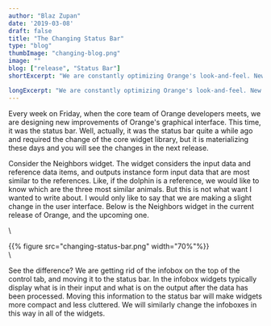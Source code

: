 ```yaml
---
author: "Blaz Zupan"
date: '2019-03-08'
draft: false
title: "The Changing Status Bar"
type: "blog"
thumbImage: "changing-blog.png"
image: ""
blog: ["release", "Status Bar"]
shortExcerpt: "We are constantly optimizing Orange's look-and-feel. New features in the status bar will simplify the user interface."

longExcerpt: "We are constantly optimizing Orange's look-and-feel. New features in the status bar will simplify the user interface. We are getting rid of the infobox on the top of the control tab, and moving it to the status bar."
---
```


Every week on Friday, when the core team of Orange developers meets, we are designing new improvements of Orange's graphical interface. This time, it was the status bar. Well, actually, it was the status bar quite a while ago and required the change of the core widget library, but it is materializing these days and you will see the changes in the next release.

Consider the Neighbors widget. The widget considers the input data and reference data items, and outputs instance form input data that are most similar to the references. Like, if the dolphin is a reference, we would like to know which are the three most similar animals. But this is not what want I wanted to write about. I would only like to say that we are making a slight change in the user interface. Below is the Neighbors widget in the current release of Orange, and the upcoming one.



\


{{% figure src="changing-status-bar.png" width="70%"%}}
\
\


See the difference? We are getting rid of the infobox on the top of the control tab, and moving it to the status bar. In the infobox widgets typically display what is in their input and what is on the output after the data has been processed. Moving this information to the status bar will make widgets more compact and less cluttered. We will similarly change the infoboxes in this way in all of the widgets.
